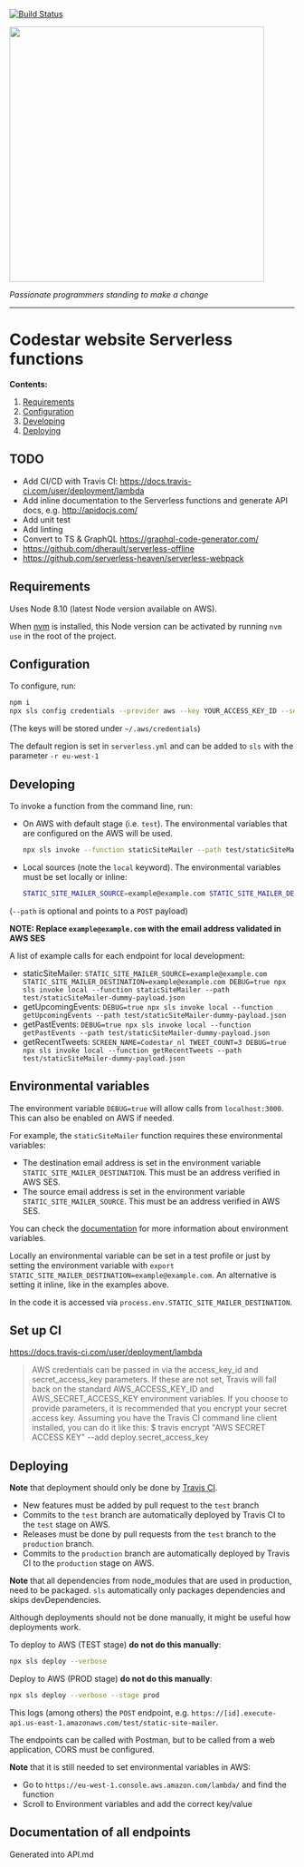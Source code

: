 [![Build Status](https://travis-ci.org/code-star/codestar-website-functions.svg?branch=test)](https://travis-ci.org/code-star/codestar-website-functions)

<img align=center src=https://cloud.githubusercontent.com/assets/4116708/12473911/e67fdd44-c016-11e5-9c21-5714e07549fe.png width=450 />

*Passionate programmers standing to make a change*

---

# Codestar website Serverless functions

**Contents:**

1. [Requirements](#requirements)
1. [Configuration](#configuration)
1. [Developing](#developing)
1. [Deploying](#deploying)


## TODO

- Add CI/CD with Travis CI: https://docs.travis-ci.com/user/deployment/lambda
- Add inline documentation to the Serverless functions and generate API docs, e.g. http://apidocjs.com/
- Add unit test
- Add linting
- Convert to TS & GraphQL https://graphql-code-generator.com/
- https://github.com/dherault/serverless-offline
- https://github.com/serverless-heaven/serverless-webpack


## Requirements

Uses Node 8.10 (latest Node version available on AWS).

When [nvm](https://github.com/creationix/nvm) is installed, this Node version can be activated by running `nvm use` in the root of the project.


## Configuration

To configure, run:

```bash
npm i
npx sls config credentials --provider aws --key YOUR_ACCESS_KEY_ID --secret YOUR_SECRET_ACCESS_KEY
```

(The keys will be stored under `~/.aws/credentials`)

The default region is set in `serverless.yml` and can be added to `sls` with the parameter `-r eu-west-1`


## Developing

To invoke a function from the command line, run:

- On AWS with default stage (i.e. `test`). The environmental variables that are configured on the AWS will be used.

	```bash
	npx sls invoke --function staticSiteMailer --path test/staticSiteMailer-dummy-payload.json
	```
- Local sources (note the `local` keyword). The environmental variables must be set locally or inline:

	```bash
	STATIC_SITE_MAILER_SOURCE=example@example.com STATIC_SITE_MAILER_DESTINATION=example@example.com DEBUG=true npx sls invoke local --function staticSiteMailer --path test/staticSiteMailer-dummy-payload.json
	```

(`--path` is optional and points to a `POST` payload)

**NOTE: Replace `example@example.com` with the email address validated in AWS SES**

A list of example calls for each endpoint for local development:

- staticSiteMailer: `STATIC_SITE_MAILER_SOURCE=example@example.com STATIC_SITE_MAILER_DESTINATION=example@example.com DEBUG=true npx sls invoke local --function staticSiteMailer --path test/staticSiteMailer-dummy-payload.json`
- getUpcomingEvents: `DEBUG=true npx sls invoke local --function getUpcomingEvents --path test/staticSiteMailer-dummy-payload.json`
- getPastEvents: `DEBUG=true npx sls invoke local --function getPastEvents --path test/staticSiteMailer-dummy-payload.json`
- getRecentTweets: `SCREEN_NAME=Codestar_nl TWEET_COUNT=3 DEBUG=true npx sls invoke local --function getRecentTweets --path test/staticSiteMailer-dummy-payload.json`

## Environmental variables

The environment variable `DEBUG=true` will allow calls from `localhost:3000`. This can also be enabled on AWS if needed.

For example, the `staticSiteMailer` function requires these environmental variables:

- The destination email address is set in the environment variable `STATIC_SITE_MAILER_DESTINATION`. This must be an address verified in AWS SES.
- The source email address is set in the environment variable `STATIC_SITE_MAILER_SOURCE`. This must be an address verified in AWS SES.

You can check the [documentation](https://serverless.com/framework/docs/providers/spotinst/guide/variables/#environment-variables) for
more information about environment variables.

Locally an environmental variable can be set in a test profile or just by setting the environment variable with
`export STATIC_SITE_MAILER_DESTINATION=example@example.com`. An alternative is setting it inline, like in the examples above.

In the code it is accessed via `process.env.STATIC_SITE_MAILER_DESTINATION`.


## Set up CI

https://docs.travis-ci.com/user/deployment/lambda

> AWS credentials can be passed in via the access_key_id and secret_access_key parameters. If these are not set, Travis will fall back on the standard AWS_ACCESS_KEY_ID and AWS_SECRET_ACCESS_KEY environment variables. If you choose to provide parameters, it is recommended that you encrypt your secret access key. Assuming you have the Travis CI command line client installed, you can do it like this:
> $ travis encrypt "AWS SECRET ACCESS KEY" --add deploy.secret_access_key


## Deploying

**Note** that deployment should only be done by [Travis CI](https://travis-ci.org/code-star/codestar-website-functions).

- New features must be added by pull request to the `test` branch
- Commits to the `test` branch are automatically deployed by Travis CI to the `test` stage on AWS.
- Releases must be done by pull requests from the `test` branch to the `production` branch. 
- Commits to the `production` branch are automatically deployed by Travis CI to the `production` stage on AWS.

**Note** that all dependencies from node_modules that are used in production, need to be packaged. `sls` automatically only
packages dependencies and skips devDependencies.

Although deployments should not be done manually, it might be useful how deployments work.

To deploy to AWS (TEST stage) **do not do this manually**:

```bash
npx sls deploy --verbose
```

Deploy to AWS (PROD stage) **do not do this manually**:

```bash
npx sls deploy --verbose --stage prod
```

This logs (among others) the `POST` endpoint, e.g. `https://[id].execute-api.us-east-1.amazonaws.com/test/static-site-mailer`.

The endpoints can be called with Postman, but to be called from a web application, CORS must be configured.

**Note** that it is still needed to set environmental variables in AWS:

- Go to `https://eu-west-1.console.aws.amazon.com/lambda/` and find the function
- Scroll to Environment variables and add the correct key/value

## Documentation of all endpoints

Generated into API.md

